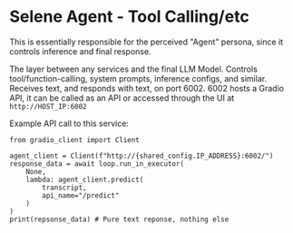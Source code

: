# Selene Agent - Tool Calling/etc

This is essentially responsible for the perceived "Agent" persona, since it controls inference and final response.

The layer between any services and the final LLM Model. Controls tool/function-calling, system prompts, inference configs, and similar. Receives text, and responds with text, on port 6002. 6002 hosts a Gradio API, it can be called as an API or accessed through the UI at `http://HOST_IP:6002`

Example API call to this service:

```
from gradio_client import Client

agent_client = Client(f"http://{shared_config.IP_ADDRESS}:6002/")
response_data = await loop.run_in_executor(
    None,
    lambda: agent_client.predict(
        transcript,
        api_name="/predict"
    )
)
print(repsonse_data) # Pure text reponse, nothing else
```
